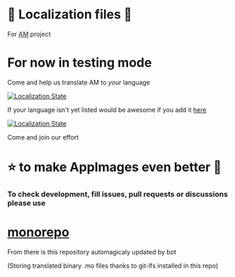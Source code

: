 # 🦉 Localization files 🦉
For [AM](https://github.com/ivan-hc/AM) project
# For now in testing mode
Come and help us translate AM to *your* language

[![Localization State](https://hosted.weblate.org/widget/am/am/open-graph.png)](https://hosted.weblate.org/engage/am/)

If your language isn't yet listed would be awesome if you add it [here](https://hosted.weblate.org/new-lang/am/am/)

[![Localization State](https://hosted.weblate.org/widget/am/multi-auto.svg)](https://hosted.weblate.org/engage/am/)

Come and join our effort
# ⭐ to make AppImages even better 🚀

### To check development, fill issues, pull requests or discussions please use

# [monorepo](https://github.com/AM-community/monorepo)
From there is this repository automagicaly updated by bot

(Storing translated binary .mo files thanks to git-lfs installed in this repo)
